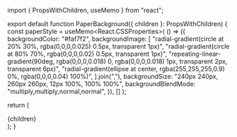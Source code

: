 import { PropsWithChildren, useMemo } from "react";

export default function PaperBackground({ children }: PropsWithChildren) {
  const paperStyle = useMemo<React.CSSProperties>(
    () => ({
      backgroundColor: "#faf7f2",
      backgroundImage: [
        "radial-gradient(circle at 20% 30%, rgba(0,0,0,0.025) 0.5px, transparent 1px)",
        "radial-gradient(circle at 80% 70%, rgba(0,0,0,0.02) 0.5px, transparent 1px)",
        "repeating-linear-gradient(90deg, rgba(0,0,0,0.018) 0, rgba(0,0,0,0.018) 1px, transparent 2px, transparent 6px)",
        "radial-gradient(ellipse at center, rgba(255,255,255,0.9) 0%, rgba(0,0,0,0.04) 100%)",
      ].join(","),
      backgroundSize: "240px 240px, 260px 260px, 12px 100%, 100% 100%",
      backgroundBlendMode: "multiply,multiply,normal,normal",
    }),
    []
  );

  return (
    <div className="min-h-screen w-full relative" style={paperStyle}>
      {children}
    </div>
  );
}
